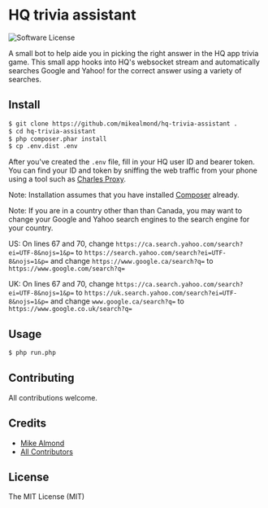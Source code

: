 # HQ trivia assistant

![Software License][ico-license]

A small bot to help aide you in picking the right answer in the HQ app trivia game. This small app hooks into HQ's websocket stream and automatically searches Google and Yahoo! for the correct answer using a variety of searches. 


## Install

``` bash
$ git clone https://github.com/mikealmond/hq-trivia-assistant .
$ cd hq-trivia-assistant
$ php composer.phar install
$ cp .env.dist .env
```
After you've created the `.env` file, fill in your HQ user ID and bearer token. You can find your ID and token by sniffing the web traffic from your phone using a tool such as [Charles Proxy](https://www.charlesproxy.com/).

Note: Installation assumes that you have installed [Composer](https://getcomposer.org/doc/00-intro.md#globally) already.

Note: If you are in a country other than than Canada, you may want to change your Google and Yahoo search engines to the search engine for your country.

US: On lines 67 and 70, change ```https://ca.search.yahoo.com/search?ei=UTF-8&nojs=1&p=``` to ```https://search.yahoo.com/search?ei=UTF-8&nojs=1&p=``` and change ```https://www.google.ca/search?q=``` to ```https://www.google.com/search?q=```

UK: On lines 67 and 70, change ```https://ca.search.yahoo.com/search?ei=UTF-8&nojs=1&p=``` to ```https://uk.search.yahoo.com/search?ei=UTF-8&nojs=1&p=``` and change ```www.google.ca/search?q=``` to ```https://www.google.co.uk/search?q=```

## Usage

``` bash
$ php run.php
```


## Contributing

All contributions welcome.

## Credits

- [Mike Almond][link-author]
- [All Contributors][link-contributors]

## License

The MIT License (MIT)

[ico-license]: https://img.shields.io/badge/license-MIT-brightgreen.svg?style=flat-square
[link-author]: https://github.com/mikealmond
[link-contributors]: ../../contributors
